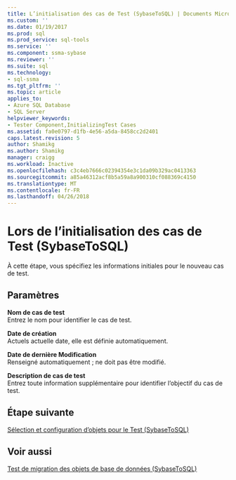 ```yaml
---
title: L’initialisation des cas de Test (SybaseToSQL) | Documents Microsoft
ms.custom: ''
ms.date: 01/19/2017
ms.prod: sql
ms.prod_service: sql-tools
ms.service: ''
ms.component: ssma-sybase
ms.reviewer: ''
ms.suite: sql
ms.technology:
- sql-ssma
ms.tgt_pltfrm: ''
ms.topic: article
applies_to:
- Azure SQL Database
- SQL Server
helpviewer_keywords:
- Tester Component,InitializingTest Cases
ms.assetid: fa0e0797-d1fb-4e56-a5da-8458cc2d2401
caps.latest.revision: 5
author: Shamikg
ms.author: Shamikg
manager: craigg
ms.workload: Inactive
ms.openlocfilehash: c3c4eb7666c02394354e3c1da09b329ac0413363
ms.sourcegitcommit: a85a46312acf8b5a59a8a900310cf088369c4150
ms.translationtype: MT
ms.contentlocale: fr-FR
ms.lasthandoff: 04/26/2018
---
```

# <a name="initializing-test-cases-sybasetosql"></a>Lors de l’initialisation des cas de Test (SybaseToSQL)
À cette étape, vous spécifiez les informations initiales pour le nouveau cas de test.  
  
## <a name="parameters"></a>Paramètres  
**Nom de cas de test**  
Entrez le nom pour identifier le cas de test.  
  
**Date de création**  
Actuels actuelle date, elle est définie automatiquement.  
  
**Date de dernière Modification**  
Renseigné automatiquement ; ne doit pas être modifié.  
  
**Description de cas de test**  
Entrez toute information supplémentaire pour identifier l’objectif du cas de test.  
  
## <a name="next-step"></a>Étape suivante  
[Sélection et configuration d’objets pour le Test &#40;SybaseToSQL&#41;](../../ssma/sybase/selecting-and-configuring-objects-to-test-sybasetosql.md)  
  
## <a name="see-also"></a>Voir aussi  
[Test de migration des objets de base de données &#40;SybaseToSQL&#41;](../../ssma/sybase/testing-migrated-database-objects-sybasetosql.md)  
  
